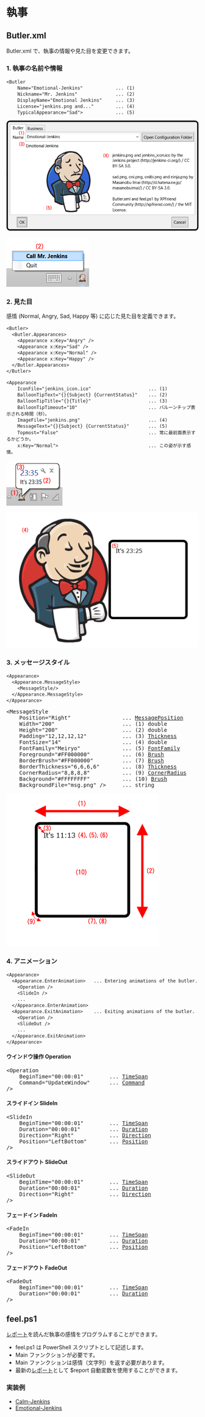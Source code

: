 執事
====

Butler.xml
----------
Butler.xml で、執事の情報や見た目を変更できます。


### 1. 執事の名前や情報

```
<Butler 
    Name="Emotional-Jenkins"            ... (1)
    Nickname="Mr. Jenkins"              ... (2)
    DisplayName="Emotional Jenkins"     ... (3)
    License="jenkins.png and..."        ... (4)
    TypicalAppearance="Sad">            ... (5)
```

![Butler (Configuration)](./images/Configuration-07.png?raw=true)

![Butler (Tasktray)](./images/Tasktray-01.png?raw=true)



### 2. 見た目

感情 (Normal, Angry, Sad, Happy 等) に応じた見た目を定義できます。

```
<Butler>
  <Butler.Appearances>
    <Appearance x:Key="Angry" />
    <Appearance x:Key="Sad" />
    <Appearance x:Key="Normal" />
    <Appearance x:Key="Happy" />
  </Butler.Appearances>
</Butler>
```

```
<Appearance 
    IconFile="jenkins_icon.ico"                     ... (1)
    BalloonTipText="{}{Subject} {CurrentStatus}"    ... (2)
    BalloonTipTitle="{}{Title}"                     ... (3) 
    BalloonTipTimeout="10"                          ... バルーンチップ表示される時間（秒）。
    ImageFile="jenkins.png"                         ... (4)
    MessageText="{}{Subject} {CurrentStatus}"       ... (5)
    Topmost="False"                                 ... 常に最前面表示するかどうか。
    x:Key="Normal">                                 ... この姿が示す感情。
```

![Appearance (BallonTip)](./images/Butler-01.png?raw=true)

![Appearance (Batler Window)](./images/Butler-02.png?raw=true)



### 3. メッセージスタイル

```
<Appearance>
  <Appearance.MessageStyle>
    <MessageStyle/>
  </Appearance.MessageStyle>
</Appearance>
```

<pre>
&lt;MessageStyle 
    Position="Right"                ... <a href="../JenkinsOnDesktop/Core/MessagePosition.cs">MessagePosition</a>
    Width="200"                     ... (1) double
    Height="200"                    ... (2) double
    Padding="12,12,12,12"           ... (3) <a href="http://msdn.microsoft.com/en-us/library/system.windows.thickness(v=vs.100).aspx">Thickness</a>
    FontSize="14"                   ... (4) double
    FontFamily="Meiryo"             ... (5) <a href="http://msdn.microsoft.com/en-us/library/system.windows.media.fontfamily(v=vs.100).aspx">FontFamily</a>
    Foreground="#FF000000"          ... (6) <a href="http://msdn.microsoft.com/en-us/library/system.windows.media.brush(v=vs.100).aspx">Brush</a>
    BorderBrush="#FF000000"         ... (7) <a href="http://msdn.microsoft.com/en-us/library/system.windows.media.brush(v=vs.100).aspx">Brush</a>
    BorderThickness="6,6,6,6"       ... (8) <a href="http://msdn.microsoft.com/en-us/library/system.windows.thickness(v=vs.100).aspx">Thickness</a>
    CornerRadius="8,8,8,8"          ... (9) <a href="http://msdn.microsoft.com/en-us/library/system.windows.cornerradius(v=vs.100).aspx">CornerRadius</a>
    Background="#FFFFFFFF"          ... (10) <a href="http://msdn.microsoft.com/en-us/library/system.windows.media.brush(v=vs.100).aspx">Brush</a>
    BackgroundFile="msg.png" /&gt;     ... string
</pre>

![MessageStyle](./images/MessageStyle-01.png?raw=true)


### 4. アニメーション
```
<Appearance>
  <Appearance.EnterAnimation>	... Entering animations of the butler.
    <Operation />
    <SlideIn />
    ...
  </Appearance.EnterAnimation>
  <Appearance.ExitAnimation>	... Exiting animations of the butler.
    <Operation />
    <SlideOut />
    ...
  </Appearance.ExitAnimation>
</Appearance>
```

#### ウインドウ操作 Operation
<pre>
&lt;Operation 
    BeginTime="00:00:01"        ... <a href="http://msdn.microsoft.com/en-us/library/system.timespan(v=vs.100).aspx">TimeSpan</a>
    Command="UpdateWindow"      ... <a href="../JenkinsOnDesktop/Animation/Command.cs">Command</a>
/&gt;
</pre>

#### スライドイン SlideIn
<pre>
&lt;SlideIn
    BeginTime="00:00:01"        ... <a href="http://msdn.microsoft.com/en-us/library/system.timespan(v=vs.100).aspx">TimeSpan</a>
    Duration="00:00:01"         ... <a href="http://msdn.microsoft.com/en-us/library/system.windows.duration(v=vs.100).aspx">Duration</a>
    Direction="Right"           ... <a href="../JenkinsOnDesktop/Animation/Direction.cs">Direction</a>
    Position="LeftBottom"       ... <a href="../JenkinsOnDesktop/Animation/Position.cs">Position</a>
/&gt;
</pre>


#### スライドアウト SlideOut
<pre>
&lt;SlideOut
    BeginTime="00:00:01"        ... <a href="http://msdn.microsoft.com/en-us/library/system.timespan(v=vs.100).aspx">TimeSpan</a>
    Duration="00:00:01"         ... <a href="http://msdn.microsoft.com/en-us/library/system.windows.duration(v=vs.100).aspx">Duration</a>
    Direction="Right"           ... <a href="../JenkinsOnDesktop/Animation/Direction.cs">Direction</a>
/&gt;
</pre>

#### フェードイン FadeIn
<pre>
&lt;FadeIn
    BeginTime="00:00:01"        ... <a href="http://msdn.microsoft.com/en-us/library/system.timespan(v=vs.100).aspx">TimeSpan</a>
    Duration="00:00:01"         ... <a href="http://msdn.microsoft.com/en-us/library/system.windows.duration(v=vs.100).aspx">Duration</a>
    Position="LeftBottom"       ... <a href="../JenkinsOnDesktop/Animation/Position.cs">Position</a>
/&gt;
</pre>

#### フェードアウト FadeOut
<pre>
&lt;FadeOut
    BeginTime="00:00:01"        ... <a href="http://msdn.microsoft.com/en-us/library/system.timespan(v=vs.100).aspx">TimeSpan</a>
    Duration="00:00:01"         ... <a href="http://msdn.microsoft.com/en-us/library/system.windows.duration(v=vs.100).aspx">Duration</a>
/&gt;
</pre>



feel.ps1
--------
[レポート](./Report.ja.md)を読んだ執事の感情をプログラムすることができます。

*   feel.ps1 は PowerShell スクリプトとして記述します。
*   Main ファンクションが必要です。
*   Main ファンクションは感情（文字列）を返す必要があります。
*   最新の[レポート](./Report.ja.md)として $report 自動変数を使用することができます。

### 実装例
*   [Calm-Jenkins](../JenkinsOnDesktop/Resources/Scripts/Butlers/Calm-Jenkins/feel.ps1)
*   [Emotional-Jenkins](../JenkinsOnDesktop/Resources/Scripts/Butlers/Emotional-Jenkins/feel.ps1)

